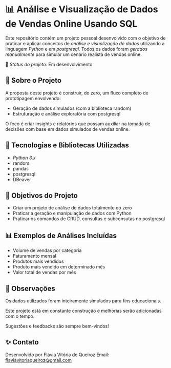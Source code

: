 # 📊 Análise e Visualização de Dados de Vendas Online Usando SQL

Este repositório contém um projeto pessoal desenvolvido com o objetivo de praticar e aplicar conceitos de *análise e visualização de dados* utilizando a linguagem *Python* e em *postgresql*.
Todos os dados foram *gerados manualmente* para simular um cenário realista de vendas online.

🔧 *Status do projeto:* Em desenvolvimento


## 🚀 Sobre o Projeto

A proposta deste projeto é construir, do zero, um fluxo completo de prototipagem envolvendo:

- Geração de dados simulados (com a biblioteca random)
- Estruturação e análise exploratória com postgresql

O foco é criar insights e relatórios que possam auxiliar na tomada de decisões com base em dados simulados de vendas online.

## 🧰 Tecnologias e Bibliotecas Utilizadas

- *Python 3.x*
- random
- pandas
- postgresql
- DBeaver 

## 🎯 Objetivos do Projeto

- Criar um projeto de análise de dados totalmente do zero
- Praticar a geração e manipulação de dados com Python
- Praticar os comandos de CRUD, consultas e subconsutas no postgresql


## 📊 Exemplos de Análises Incluídas

- Volume de vendas por categoria
- Faturamento mensal
- Produtos mais vendidos
- Produto mais vendido em determinado mês
- Valor total de vendas por mês


## 📌 Observações

Os dados utilizados foram inteiramente simulados para fins educacionais.

Este projeto está em constante construção e melhorias serão adicionadas com o tempo.

Sugestões e feedbacks são sempre bem-vindos!


## ✨ Contato

Desenvolvido por Flávia Vitória de Queiroz
Email: flaviavitoriaqueiroz@gmail.com
